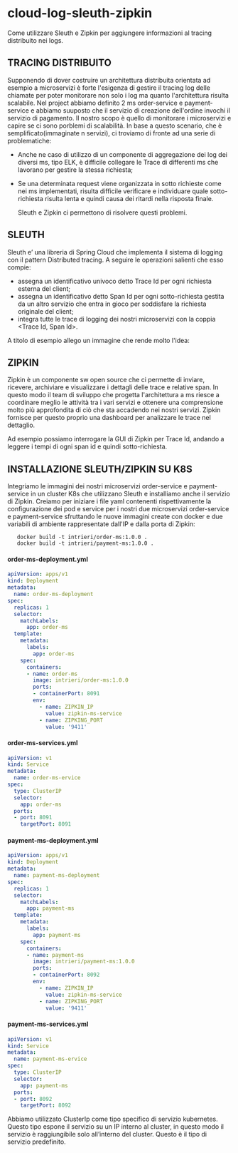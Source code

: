 # cloud-log-sleuth-zipkin
Come utilizzare Sleuth e Zipkin per aggiungere informazioni al tracing distribuito nei logs.

## TRACING DISTRIBUITO

Supponendo di dover costruire un architettura distribuita orientata ad esempio a 
microservizi è forte l'esigenza di gestire il tracing log delle chiamate per poter
monitorare non solo i log ma quanto l'architettura risulta scalabile. 
Nel project abbiamo definito 2 ms order-service e payment-service e abbiamo suuposto che
il servizio di creazione dell'ordine invochi il servizio di pagamento. Il nostro scopo
è quello di monitorare i microservizi e capire se ci sono porblemi di scalabilità.
In base a questo scenario, che è semplificato(immaginate n servizi), ci troviamo di fronte ad
una serie di problematiche:

* Anche ne caso di utilizzo di un componente di aggregazione dei log dei diversi ms, tipo ELK,
  è difficile collegare le Trace di differenti ms che lavorano per gestire la stessa richiesta;
* Se una determinata request viene organizzata in sotto richieste come nei ms implementati, 
  risulta difficile verificare e individuare  quale sotto-richiesta risulta lenta e quindi causa dei ritardi nella risposta finale.
  
  Sleuth e Zipkin ci permettono di risolvere questi problemi.
  
## SLEUTH

Sleuth e’ una libreria di Spring Cloud che implementa il sistema di logging con il pattern Distributed tracing. 
A seguire le operazioni salienti che esso compie:

* assegna un identificativo univoco detto Trace Id  per ogni richiesta esterna del client;
* assegna un identificativo detto Span Id per ogni sotto-richiesta gestita da un altro servizio 
  che entra in gioco per soddisfare la richiesta originale del client;
* integra tutte le trace di logging dei nostri microservizi con la coppia <Trace Id, Span Id>.

A titolo di esempio allego un immagine che rende molto l'idea:

## ZIPKIN

Zipkin è un componente sw open source che ci permette di inviare, ricevere, archiviare e visualizzare i dettagli delle trace 
e relative span. In questo modo il team di sviluppo che progetta l'architettura a ms  riesce a coordinare meglio le attività 
tra i vari servizi e ottenere una comprensione molto più approfondita di ciò che sta accadendo nei nostri servizi. 
Zipkin fornisce per questo proprio una dashboard per analizzare le trace nel dettaglio.

Ad esempio possiamo interrogare la GUI di Zipkin per Trace Id, andando a leggere i tempi di ogni span id e quindi sotto-richiesta.

## INSTALLAZIONE SLEUTH/ZIPKIN SU K8S

Integriamo le immagini dei nostri microservizi order-service e payment-service in un cluster K8s che utilizzano Sleuth e 
installiamo anche il servizio di Zipkin.
Creiamo per iniziare i file yaml contenenti rispettivamente la configurazione dei pod e service per i nostri due microservizi 
order-service e payment-service sfruttando le nuove immagini create con docker e due variabili di ambiente rappresentate dall'IP
e dalla porta di Zipkin:

       docker build -t intrieri/order-ms:1.0.0 .
	   docker build -t intrieri/payment-ms:1.0.0 .

#### order-ms-deployment.yml

```yml
apiVersion: apps/v1
kind: Deployment
metadata:
  name: order-ms-deployment
spec:
  replicas: 1
  selector:
    matchLabels:
      app: order-ms
  template:
    metadata:
      labels:
        app: order-ms
    spec:
      containers:
      - name: order-ms
        image: intrieri/order-ms:1.0.0
        ports:
        - containerPort: 8091
        env:
          - name: ZIPKIN_IP
            value: zipkin-ms-service
          - name: ZIPKING_PORT
            value: '9411'

```

#### order-ms-services.yml

```yml
apiVersion: v1
kind: Service
metadata:
  name: order-ms-ervice
spec:
  type: ClusterIP
  selector:
    app: order-ms
  ports:
  - port: 8091
    targetPort: 8091
```

#### payment-ms-deployment.yml
```yml
apiVersion: apps/v1
kind: Deployment
metadata:
  name: payment-ms-deployment
spec:
  replicas: 1
  selector:
    matchLabels:
      app: payment-ms
  template:
    metadata:
      labels:
        app: payment-ms
    spec:
      containers:
      - name: payment-ms
        image: intrieri/payment-ms:1.0.0
        ports:
        - containerPort: 8092
        env:
          - name: ZIPKIN_IP
            value: zipkin-ms-service
          - name: ZIPKING_PORT
            value: '9411'
```

#### payment-ms-services.yml

```yml
apiVersion: v1
kind: Service
metadata:
  name: payment-ms-ervice
spec:
  type: ClusterIP
  selector:
    app: payment-ms
  ports:
  - port: 8092
    targetPort: 8092
```

Abbiamo utilizzato ClusterIp come tipo specifico di servizio kubernetes. Questo tipo espone il servizio su un IP interno al cluster, 
in questo modo il servizio è raggiungibile solo all’interno del cluster. Questo è il tipo di servizio predefinito.





       

   

